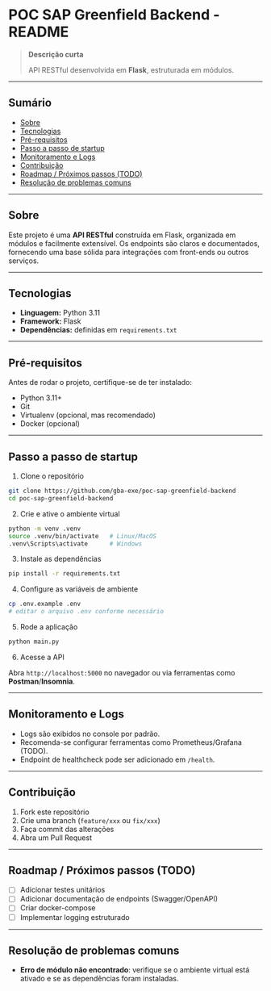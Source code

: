 # POC SAP Greenfield Backend - README

> **Descrição curta**
>
> API RESTful desenvolvida em **Flask**, estruturada em módulos.

---

## Sumário

* [Sobre](#sobre)
* [Tecnologias](#tecnologias)
* [Pré-requisitos](#pré-requisitos)
* [Passo a passo de startup](#passo-a-passo-de-startup)
* [Monitoramento e Logs](#monitoramento-e-logs)
* [Contribuição](#contribuição)
* [Roadmap / Próximos passos (TODO)](#roadmap--próximos-passos-todo)
* [Resolução de problemas comuns](#resolução-de-problemas-comuns)

---

## Sobre

Este projeto é uma **API RESTful** construída em Flask, organizada em módulos e facilmente extensível. Os endpoints são claros e documentados, fornecendo uma base sólida para integrações com front-ends ou outros serviços.

---

## Tecnologias

* **Linguagem:** Python 3.11
* **Framework:** Flask
* **Dependências:** definidas em `requirements.txt`

---

## Pré-requisitos

Antes de rodar o projeto, certifique-se de ter instalado:

* Python 3.11+
* Git
* Virtualenv (opcional, mas recomendado)
* Docker (opcional)

---

## Passo a passo de startup

1. Clone o repositório

```bash
git clone https://github.com/gba-exe/poc-sap-greenfield-backend
cd poc-sap-greenfield-backend
```

2. Crie e ative o ambiente virtual

```bash
python -m venv .venv
source .venv/bin/activate   # Linux/MacOS
.venv\Scripts\activate      # Windows
```

3. Instale as dependências

```bash
pip install -r requirements.txt
```

4. Configure as variáveis de ambiente

```bash
cp .env.example .env
# editar o arquivo .env conforme necessário
```

5. Rode a aplicação

```bash
python main.py
```

6. Acesse a API

Abra `http://localhost:5000` no navegador ou via ferramentas como **Postman**/**Insomnia**.

---

## Monitoramento e Logs

* Logs são exibidos no console por padrão.
* Recomenda-se configurar ferramentas como Prometheus/Grafana (TODO).
* Endpoint de healthcheck pode ser adicionado em `/health`.

---

## Contribuição

1. Fork este repositório
2. Crie uma branch (`feature/xxx` ou `fix/xxx`)
3. Faça commit das alterações
4. Abra um Pull Request

---

## Roadmap / Próximos passos (TODO)

* [ ] Adicionar testes unitários
* [ ] Adicionar documentação de endpoints (Swagger/OpenAPI)
* [ ] Criar docker-compose
* [ ] Implementar logging estruturado

---

## Resolução de problemas comuns

* **Erro de módulo não encontrado**: verifique se o ambiente virtual está ativado e se as dependências foram instaladas.

